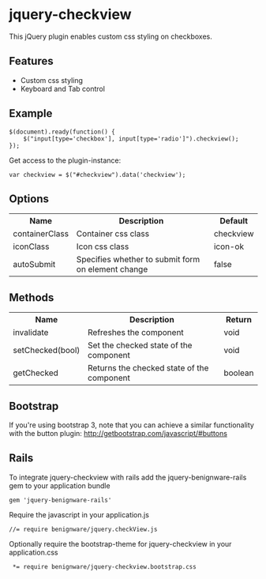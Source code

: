 jquery-checkview
================

This jQuery plugin enables custom css styling on checkboxes. 

Features
--------
* Custom css styling
* Keyboard and Tab control

Example
-------

```
$(document).ready(function() {
	$("input[type='checkbox'], input[type='radio']").checkview();
});
```

Get access to the plugin-instance:
```
var checkview = $("#checkview").data('checkview');
```


Options
-------
<table>
  <tr>
    <th>Name</th><th>Description</th><th>Default</th>
  </tr>
  <tr>
    <td>containerClass</td><td>Container css class</td><td>checkview</td>
  </tr>
  <tr>
    <td>iconClass</td><td>Icon css class</td><td>icon-ok</td>
  </tr>
  <tr>
    <td>autoSubmit</td><td>Specifies whether to submit form on element change</td><td>false</td>
  </tr>
</table>

Methods
-------
<table>
  <tr>
    <th>Name</th><th>Description</th><th>Return</th>
  </tr>
  <tr>
    <td>invalidate</td><td>Refreshes the component</td><td>void</td>
  </tr>
  <tr>
    <td>setChecked(bool)</td><td>Set the checked state of the component</td><td>void</td>
  </tr>
  <tr>
    <td>getChecked</td><td>Returns the checked state of the component</td><td>boolean</td>
  </tr>
</table>


Bootstrap
---------

If you're using bootstrap 3, note that you can achieve a similar functionality with the button plugin:
http://getbootstrap.com/javascript/#buttons


Rails
-----

To integrate jquery-checkview with rails add the jquery-benignware-rails gem to your application bundle

```
gem 'jquery-benignware-rails'
```

Require the javascript in your application.js
```
//= require benignware/jquery.checkView.js
```

Optionally require the bootstrap-theme for jquery-checkview in your application.css
```
 *= require benignware/jquery-checkview.bootstrap.css
```
